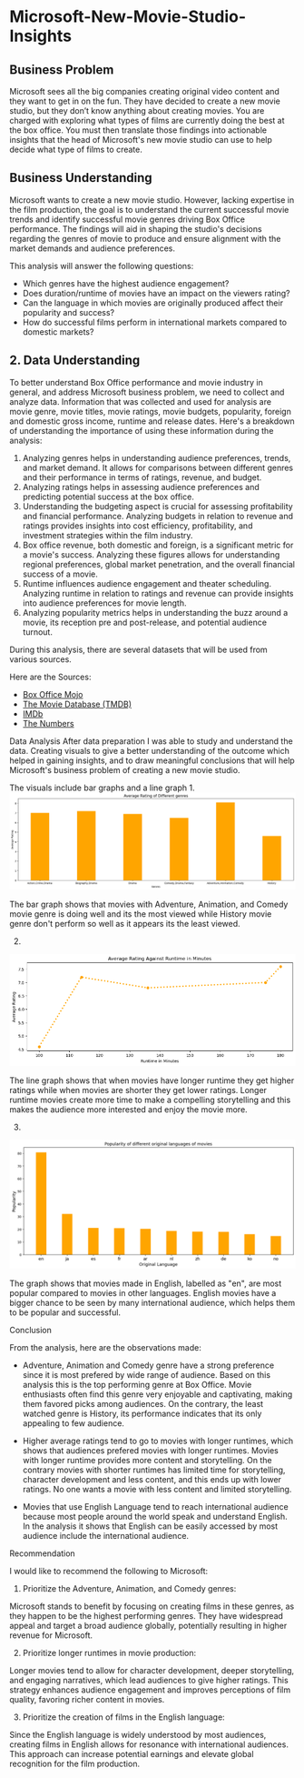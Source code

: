 # Microsoft-New-Movie-Studio-Insights

## Business Problem

Microsoft sees all the big companies creating original video content and they want to get in on the fun. They have decided to create a new movie studio, but they don’t know anything about creating movies. You are charged with exploring what types of films are currently doing the best at the box office. You must then translate those findings into actionable insights that the head of Microsoft's new movie studio can use to help decide what type of films to create.


## Business Understanding


Microsoft wants to create a new movie studio. However, lacking expertise in the film production, the goal is to understand the current successful movie trends and identify successful movie genres driving Box Office performance. The findings will aid in shaping the studio's decisions regarding the genres of movie to produce and ensure alignment with the market demands and audience preferences.

This analysis will answer the following questions:
* Which genres have the highest audience engagement?
* Does duration/runtime of movies have an impact on the viewers rating?
* Can the language in which movies are originally produced affect their popularity and success?
* How do successful films perform in international markets compared to domestic markets?



## 2. Data Understanding


To better understand Box Office performance and movie industry in general, and address Microsoft business problem, we need to collect and analyze data. Information that was collected and used for analysis are movie genre, movie titles, movie ratings, movie budgets, popularity, foreign and domestic gross income, runtime and release dates. 
Here's a breakdown of understanding the importance of using these information during the analysis:
1. Analyzing genres helps in understanding audience preferences, trends, and market demand. It allows for comparisons between different genres and their performance in terms of ratings, revenue, and budget.
2. Analyzing ratings helps in assessing audience preferences and predicting potential success at the box office.
3. Understanding the budgeting aspect is crucial for assessing profitability and financial performance. Analyzing budgets in relation to revenue and ratings provides insights into cost efficiency, profitability, and investment strategies within the film industry.
4.  Box office revenue, both domestic and foreign, is a significant metric for a movie's success. Analyzing these figures allows for understanding regional preferences, global market penetration, and the overall financial success of a movie.
5. Runtime influences audience engagement and theater scheduling. Analyzing runtime in relation to ratings and revenue can provide insights into audience preferences for movie length.
6. Analyzing popularity metrics helps in understanding the buzz around a movie, its reception pre and post-release, and potential audience turnout.


During this analysis, there are several datasets that will be used from various sources. 

Here are the Sources:
* [Box Office Mojo](https://www.boxofficemojo.com/)
* [The Movie Database (TMDB)](https://www.themoviedb.org/)
* [IMDb](https://www.imdb.com/)
* [The Numbers](https://www.the-numbers.com/)



Data Analysis
After data preparation I was able to study and understand the data. Creating visuals to give a better understanding of the outcome which helped in gaining insights, and to draw meaningful conclusions that will help Microsoft's business problem of creating a new movie studio.

The visuals include bar graphs and a line graph
1. 
![Alt text](image.png)

The bar graph shows that movies with Adventure, Animation, and Comedy movie genre is doing well and its the most viewed while History movie genre don't perform so well as it appears its the least viewed.


2. 
![Alt text](image-1.png)

The line graph shows that when movies have longer runtime they get higher ratings while when movies are shorter they get lower ratings. Longer runtime movies create more time to make a compelling storytelling and this makes the audience more interested and enjoy the movie more.


3. 
![Alt text](image-2.png)


The graph shows that movies made in English, labelled as "en", are most popular compared to movies in other languages. English movies have a bigger chance to be seen by many international audience, which helps them to be popular and successful.



Conclusion

From the analysis, here are the observations made:

* Adventure, Animation and Comedy genre have a strong preference since it is most prefered by wide range of audience. Based on this analysis this is the top performing genre at Box Office. Movie enthusiasts often find this genre very enjoyable and captivating, making them favored picks among audiences. On the contrary, the least watched genre is History, its performance indicates that its only appealing to few audience.

* Higher average ratings tend to go to movies with longer runtimes, which shows that audiences prefered movies with longer runtimes. Movies with longer runtime provides more content and storytelling. On the contrary movies with shorter runtimes has limited time for storytelling, character development and less content, and this ends up with lower ratings. No one wants a movie with less content and limited storytelling.

* Movies that use English Language tend to reach international audience because most people around the world speak and understand English. In the analysis it shows that English can be easily accessed by most audience include the international audience.

Recommendation


I would like to recommend the following to Microsoft:

1. Prioritize the Adventure, Animation, and Comedy genres:

Microsoft stands to benefit by focusing on creating films in these genres, as they happen to be the highest performing genres. They have widespread appeal and target a broad audience globally, potentially resulting in higher revenue for Microsoft.

2. Prioritize longer runtimes in movie production:

Longer movies tend to allow for character development, deeper storytelling, and engaging narratives, which lead audiences to give higher ratings. This strategy enhances audience engagement and improves perceptions of film quality, favoring richer content in movies.

3. Prioritize the creation of films in the English language:

Since the English language is widely understood by most audiences, creating films in English allows for resonance with international audiences. This approach can increase potential earnings and elevate global recognition for the film production.